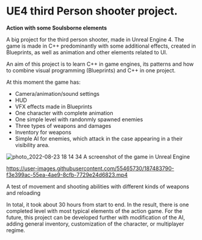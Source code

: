 # UE4 third Person shooter project. 

**Action with some Soulsborne elements**

A big project for the third person shooter, made in Unreal Engine 4. The game is made in C++ predominantly with some additional effects, created in Blueprints, as well as animation and other elements related to UI. 

An aim of this project is to learn C++ in game engines, its patterns and how to combine visual programming (Blueprints) and C++ in one project. 

At this moment the game has:
- Camera/animation/sound settings
- HUD 
- VFX effects made in Blueprints 
- One character with complete animation 
- One simple level with randonmly spawned enemies
- Three types of weapons and damages 
- Inventory for weapons
- Simple AI for enemies, which attack in the case appearing in a their visibility area. 

![photo_2022-08-23 18 14 34](https://user-images.githubusercontent.com/55465730/186211422-cc48e516-d036-40fc-887d-cca2b40602f5.jpeg)
A screenshot of the game in Unreal Engine 


https://user-images.githubusercontent.com/55465730/187483790-f3e399ac-55ea-4ae9-8cfb-7729e24d6823.mp4

A test of movement and shooting abilities with different kinds of weapons and reloading

In total, it took about 30 hours from start to end. In the result, there is one completed level with most typical elements of the action game. For the future, this project can be developed further with modification of the AI, adding general inventory, customization of the character, or multiplayer regime. 
